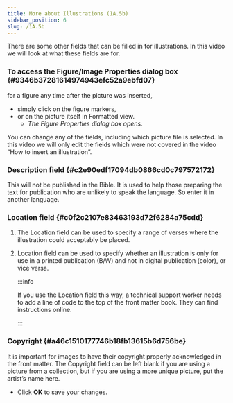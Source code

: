 ```yaml
---
title: More about Illustrations (1A.5b)
sidebar_position: 6
slug: /1A.5b
---
```




There are some other fields that can be filled in for illustrations. In this video we will look at what these fields are for.


### To access the Figure/Image Properties dialog box[](https://manual.paratext.org/Video-summaries/Stage-1/Additional/1A.5b#to-access-the-figureimage-properties-dialog-box) {#9346b37281614974943efc52a9ebfd07}


for a figure any time after the picture was inserted,

- simply click on the figure markers,
- or on the picture itself in Formatted view.
	- _The Figure Properties dialog box opens_.

You can change any of the fields, including which picture file is selected. In this video we will only edit the fields which were not covered in the video “How to insert an illustration”.


### Description field[](https://manual.paratext.org/Video-summaries/Stage-1/Additional/1A.5b#description-field) {#c2e90edf17094db0866cd0c797572172}


This will not be published in the Bible. It is used to help those preparing the text for publication who are unlikely to speak the language. So enter it in another language.


### Location field[](https://manual.paratext.org/Video-summaries/Stage-1/Additional/1A.5b#location-field) {#c0f2c2107e83463193d72f6284a75cdd}

1. The Location field can be used to specify a range of verses where the illustration could acceptably be placed.
1. Location field can be used to specify whether an illustration is only for use in a printed publication (B/W) and not in digital publication (color), or vice versa.

	:::info
	
	If you use the Location field this way, a technical support worker needs to add a line of code to the top of the front matter book. They can find instructions online.
	
	:::
	



### Copyright[](https://manual.paratext.org/Video-summaries/Stage-1/Additional/1A.5b#copyright) {#a46c1510177746b18fb13615b6d756be}


It is important for images to have their copyright properly acknowledged in the front matter. The Copyright field can be left blank if you are using a picture from a collection, but if you are using a more unique picture, put the artist’s name here.

- Click **OK** to save your changes.
